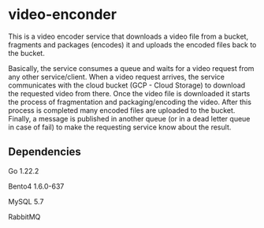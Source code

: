 # video-enconder
This is a video encoder service that downloads a video file from a bucket, fragments and packages (encodes) it and uploads the encoded files back to the bucket.

Basically, the service consumes a queue and waits for a video request from any other service/client. When a video request arrives, the service communicates with the cloud bucket (GCP - Cloud Storage) to download the requested video from there. 
Once the video file is downloaded it starts the process of fragmentation and packaging/encoding the video. After this process is completed many encoded files are uploaded to the bucket.
Finally, a message is published in another queue (or in a dead letter queue in case of fail) to make the requesting service know about the result.

## Dependencies
Go 1.22.2

Bento4 1.6.0-637

MySQL 5.7

RabbitMQ
